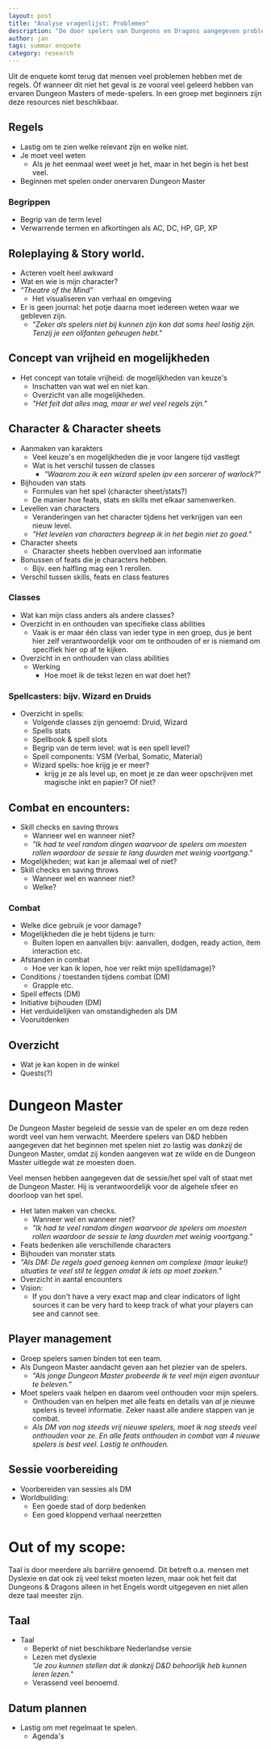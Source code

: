 ```yaml
---
layout: post
title: "Analyse vragenlijst: Problemen"
description: "De door spelers van Dungeons en Dragons aangegeven problemen bij het eerste keer spelen van Dungeons en Dragons."
author: jan
tags: summar enquete
category: research
---
```


Uit de enquete komt terug dat mensen veel problemen hebben met de regels. Óf wanneer dit niet het geval is ze vooral veel geleerd hebben van ervaren Dungeon Masters of mede-spelers. In een groep met beginners zijn deze resources niet beschikbaar.

## Regels
- Lastig om te zien welke relevant zijn en welke niet.
- Je moet veel weten
	- Als je het eenmaal weet weet je het, maar in het begin is het best veel.
- Beginnen met spelen onder onervaren Dungeon Master
	
### Begrippen
- Begrip van de term level
- Verwarrende termen en afkortingen als AC, DC, HP, GP, XP

## Roleplaying & Story world.
- Acteren voelt heel awkward
- Wat en wie is mijn character?
- _"Theatre of the Mind"_
	- Het visualiseren van verhaal en omgeving
- Er is geen journal: het potje daarna moet iedereen weten waar we gebleven zijn. 
	- *"Zeker als spelers niet bij kunnen zijn kan dat soms heel lastig zijn. Tenzij je een olifanten geheugen hebt."*

## Concept van vrijheid en mogelijkheden
- Het concept van totale vrijheid: de mogelijkheden van keuze's
	- Inschatten van wat wel en niet kan.
	- Overzicht van alle mogelijkheden.
	- *"Het feit dat alles mag, maar er wel veel regels zijn."*

## Character & Character sheets
- Aanmaken van karakters
	- Veel keuze's en mogelijkheden die je voor langere tijd vastlegt
	- Wat is het verschil tussen de classes
		- _"Waarom zou ik een wizard spelen ipv een sorcerer of warlock?"_
- Bijhouden van stats
	- Formules van het spel (character sheet/stats?)
	- De manier hoe feats, stats en skills met elkaar samenwerken.
- Levellen van characters
	- Veranderingen van het character tijdens het verkrijgen van een nieuw level.
	- *"Het levelen van characters begreep ik in het begin niet zo goed."*
- Character sheets
	- Character sheets hebben overvloed aan informatie
- Bonussen of feats die je characters hebben.
	- Bijv. een halfling mag een 1 rerollen.
- Verschil tussen skills, feats en class features

### Classes
- Wat kan mijn class anders als andere classes?
- Overzicht in en onthouden van specifieke class abilities
	- Vaak is er maar één class van ieder type in een groep, dus je bent hier zelf verantwoordelijk voor om te onthouden of er is niemand om specifiek hier op af te kijken. 
- Overzicht in en onthouden van class abilities
	- Werking
		- Hoe moet ik de tekst lezen en wat doet het?

### Spellcasters: bijv. Wizard en Druids
- Overzicht in spells:
	- Volgende classes zijn genoemd: Druid, Wizard
	- Spells stats
	- Spellbook & spell slots
	- Begrip van de term level: wat is een spell level?
	- Spell components: VSM (Verbal, Somatic, Material)
	- Wizard spells: hoe krijg je er meer?
		- krijg je ze als level up, en moet je ze dan weer opschrijven met magische inkt en papier? Of niet?

## Combat en encounters:
- Skill checks en saving throws 
	- Wanneer wel en wanneer niet?
	- *"Ik had te veel random dingen waarvoor de spelers om moesten rollen waardoor de sessie te lang duurden met weinig voortgang."*
- Mogelijkheden; wat kan je allemaal wel of niet?
- Skill checks en saving throws
	- Wanneer wel en wanneer niet?
	- Welke?

### Combat
- Welke dice gebruik je voor damage?
- Mogelijkheden die je hebt tijdens je turn:
	- Buiten lopen en aanvallen bijv: aanvallen, dodgen, ready action, item interaction etc.
- Afstanden in combat
	- Hoe ver kan ik lopen, hoe ver reikt mijn spell(damage)?
- Conditions / toestanden tijdens combat (DM)
	- Grapple etc.
- Spell effects (DM)
- Initiative bijhouden (DM)
- Het verduidelijken van omstandigheden als DM
- Vooruitdenken

## Overzicht
- Wat je kan kopen in de winkel
- Quests(?)

# Dungeon Master
De Dungeon Master begeleid de sessie van de speler en om deze reden wordt veel van hem verwacht. Meerdere spelers van D&D hebben aangegeven dat het beginnen met spelen niet zo lastig was _dankzij_ de Dungeon Master, omdat zij konden aangeven wat ze wilde en de Dungeon Master uitlegde wat ze moesten doen. 

Veel mensen hebben aangegeven dat de sessie/het spel valt of staat met de Dungeon Master. Hij is verantwoordelijk voor de algehele sfeer en doorloop van het spel.

- Het laten maken van checks.
	- Wanneer wel en wanneer niet?
	- *"Ik had te veel random dingen waarvoor de spelers om moesten rollen waardoor de sessie te lang duurden met weinig voortgang."*
- Feats bedenken alle verschillende characters
- Bijhouden van monster stats
- *"Als DM: De regels goed genoeg kennen om complexe (maar leuke!) situaties te veel stil te leggen omdat ik iets op moet zoeken."*
- Overzicht in aantal encounters
- Vision:
	- If you don't have a very exact map and clear indicators of light sources it can be very hard to keep track of what your players can see and cannot see.

## Player management
- Groep spelers samen binden tot een team.
- Als Dungeon Master aandacht geven aan het plezier van de spelers.
	- *"Als jonge Dungeon Master probeerde ik te veel mijn eigen avontuur te beleven."* 
- Moet spelers vaak helpen en daarom veel onthouden voor mijn spelers.
	- Onthouden van en helpen met alle feats en details van *al* je nieuwe spelers is teveel informatie. Zeker naast alle andere stappen van je combat.
	- *_Als DM van nog steeds vrij nieuwe spelers, moet ik nog steeds veel onthouden voor ze. En alle feats onthouden in combat van 4 nieuwe spelers is best veel. Lastig te onthouden._*

## Sessie voorbereiding
- Voorbereiden van sessies als DM
- Worldbuilding:
	- Een goede stad of dorp bedenken
	- Een goed kloppend verhaal neerzetten


Out of my scope:
================

Taal is door meerdere als barriëre genoemd. Dit betreft o.a. mensen met Dyslexie en dat ook zij veel tekst moeten lezen, maar ook het feit dat Dungeons & Dragons alleen in het Engels wordt uitgegeven en niet allen deze taal meester zijn.

## Taal
- Taal
	- Beperkt of niet beschikbare Nederlandse versie
	- Lezen met dyslexie  
		_"Je zou kunnen stellen dat ik dankzij D&D behoorlijk heb kunnen leren lezen."_ 
	- Verassend veel benoemd.

## Datum plannen
- Lastig om met regelmaat te spelen.
	- Agenda's